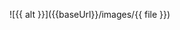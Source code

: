 <box background-color="white" border-color="#cccccc"><md>![{{ alt }}]({{baseUrl}}/images/{{ file }})</md></box>